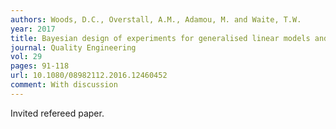 ```yaml
---
authors: Woods, D.C., Overstall, A.M., Adamou, M. and Waite, T.W.
year: 2017
title: Bayesian design of experiments for generalised linear models and dimensional analysis with industrial and scientific application
journal: Quality Engineering
vol: 29
pages: 91-118
url: 10.1080/08982112.2016.12460452
comment: With discussion
---
```

Invited refereed paper.